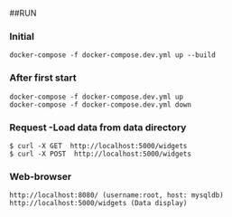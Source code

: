##RUN
### Initial
    docker-compose -f docker-compose.dev.yml up --build
### After first start
    docker-compose -f docker-compose.dev.yml up
    docker-compose -f docker-compose.dev.yml down
### Request -Load data from data directory
    $ curl -X GET  http://localhost:5000/widgets
    $ curl -X POST  http://localhost:5000/widgets
### Web-browser 
    http://localhost:8080/ (username:root, host: mysqldb)
    http://localhost:5000/widgets (Data display)

